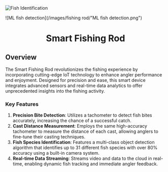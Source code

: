 <img alt="Fish Identification" src="">

![ML fish detection](/images/fishing rod/"ML fish detection.png")
<h1 align="center"> Smart Fishing Rod </h1>

<h2>Overview</h2>

The Smart Fishing Rod revolutionizes the fishing experience by incorporating cutting-edge IoT technology to enhance angler performance and enjoyment. Designed for precision and ease, this smart device integrates advanced sensors and real-time data analytics to offer unprecedented insights into the fishing activity.

<h3>Key Features</h3>
<ol>
<li><b>Precision Bite Detection</b>:
    Utilizes a tachometer to detect fish bites accurately, increasing the chance of a successful catch. </li>
<li><b>Cast Distance Measurement</b>:
    Employs the same high-accuracy tachometer to measure the distance of each cast, allowing anglers to fine-tune their casting techniques.</li>
<li><b>Fish Species Identification</b>:
    Features a multi-class object detection algorithm that identifies up to 31 different fish species with over 80% accuracy using a built-in camera system.</li>
<li><b>Real-time Data Streaming</b>:
    Streams video and data to the cloud in real-time, enabling dynamic fish tracking and immediate angler feedback.</li>
</ol>
